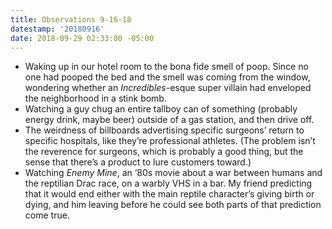 ```yaml
---
title: Observations 9-16-18
datestamp: '20180916'
date: 2018-09-29 02:33:00 -05:00
---
```


- Waking up in our hotel room to the bona fide smell of poop. Since no one had pooped the bed and the smell was coming from the window, wondering whether an *Incredibles*-esque super villain had enveloped the neighborhood in a stink bomb.
- Watching a guy chug an entire tallboy can of something (probably energy drink, maybe beer) outside of a gas station, and then drive off.
- The weirdness of billboards advertising specific surgeons’ return to specific hospitals, like they’re professional athletes. (The problem isn’t the reverence for surgeons, which is probably a good thing, but the sense that there’s a product to lure customers toward.)
- Watching *Enemy Mine*, an ‘80s movie about a war between humans and the reptilian Drac race, on a warbly VHS in a bar. My friend predicting that it would end either with the main reptile character’s giving birth or dying, and him leaving before he could see both parts of that prediction come true.
